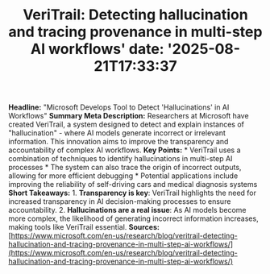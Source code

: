 ﻿---
title: "VeriTrail: Detecting hallucination and tracing provenance in multi-step AI workflows'
date: '2025-08-21T17:33:37"
category: "Markets"
summary: ""
slug: "veritrail detecting hallucination and tracing provenance in "
source_urls:
  - "https://www.microsoft.com/en-us/research/blog/veritrail-detecting-hallucination-and-tracing-provenance-in-multi-step-ai-workflows/"
seo:
  title: "VeriTrail: Detecting hallucination and tracing provenance in multi-step AI workflows | Hash n Hedge'
  description: '"
  keywords: ["news", "markets", "brief"]
---
**Headline:** "Microsoft Develops Tool to Detect 'Hallucinations' in AI Workflows"  **Summary Meta Description:** Researchers at Microsoft have created VeriTrail, a system designed to detect and explain instances of "hallucination" - where AI models generate incorrect or irrelevant information. This innovation aims to improve the transparency and accountability of complex AI workflows.  **Key Points:**  * VeriTrail uses a combination of techniques to identify hallucinations in multi-step AI processes * The system can also trace the origin of incorrect outputs, allowing for more efficient debugging * Potential applications include improving the reliability of self-driving cars and medical diagnosis systems  **Short Takeaways:**  1. **Transparency is key**: VeriTrail highlights the need for increased transparency in AI decision-making processes to ensure accountability. 2. **Hallucinations are a real issue**: As AI models become more complex, the likelihood of generating incorrect information increases, making tools like VeriTrail essential.  **Sources:** [https://www.microsoft.com/en-us/research/blog/veritrail-detecting-hallucination-and-tracing-provenance-in-multi-step-ai-workflows/](https://www.microsoft.com/en-us/research/blog/veritrail-detecting-hallucination-and-tracing-provenance-in-multi-step-ai-workflows/) 
